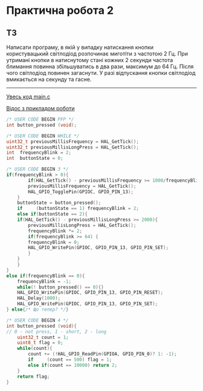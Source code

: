 # Практична робота 2

## ТЗ
Написати програму, в якій у випадку натискання кнопки користувацький
світлодіод розпочинає миготіти з частотою 2 Гц. При утримані кнопки в
натиснутому стані кожних 2 секунди частота блимання повинна
збільшуватись в два рази, максимум до 64 Гц. Після чого світлодіод
повинен загаснути. У разі відпускання кнопки світлодіод вмикається на
секунду та гасне.

---
[Увесь код main.c](Core/Src/main.c)

[Відос з прикладом роботи](READMEfiles/pr2.3TestCode.mp4)
```cpp
/* USER CODE BEGIN PFP */
int button_pressed (void);
```

```cpp
/* USER CODE BEGIN WHILE */
uint32_t previousMillisFrequency = HAL_GetTick();
uint32_t previousMillisLongPress = HAL_GetTick();
int  frequencyBlink = 2;
int  buttonState = 0;
```
```cpp
/* USER CODE BEGIN 3 */
if(frequencyBlink > 0){
        if(HAL_GetTick() - previousMillisFrequency >= 1000/frequencyBlink/2){
        previousMillisFrequency = HAL_GetTick();
        HAL_GPIO_TogglePin(GPIOC, GPIO_PIN_13);
    }
    buttonState = button_pressed();
    if     (buttonState == 1) frequencyBlink = 2;
    else if(buttonState == 2){ 
    if(HAL_GetTick() - previousMillisLongPress >= 2000){
        previousMillisLongPress = HAL_GetTick();
        frequencyBlink *= 2;
        if(frequencyBlink >= 64) {
        frequencyBlink = 0;
        HAL_GPIO_WritePin(GPIOC, GPIO_PIN_13, GPIO_PIN_SET);
        }
    }
    }
}
else if(frequencyBlink == 0){
    frequencyBlink = -1;
    while(! button_pressed() == 0){}
    HAL_GPIO_WritePin(GPIOC, GPIO_PIN_13, GPIO_PIN_RESET);
    HAL_Delay(1000);
    HAL_GPIO_WritePin(GPIOC, GPIO_PIN_13, GPIO_PIN_SET);
} else{/* Щo тепер? */} 
```

```cpp
/* USER CODE BEGIN 4 */ 
int button_pressed (void){
// 0 - not press, 1 - short, 2 - long
	uint32_t count = 1;
	uint8_t flag = 0;
	while(count){
		count += (!HAL_GPIO_ReadPin(GPIOA, GPIO_PIN_0)? 1: -1);
        if     (count == 500) flag = 1;
        else if(count == 10000) return 2;
	}
	return flag;
}
```
